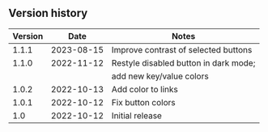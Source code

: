 ## Version history

| Version | Date            | Notes                                 |  
| ------- | --------------- | ------------------------------------- |  
| 1.1.1   | 2023-08-15      | Improve contrast of selected buttons  |  
| 1.1.0   | 2022-11-12      | Restyle disabled button in dark mode; |  
|         |                 | add new key/value colors              |  
| 1.0.2   | 2022-10-13      | Add color to links                    |  
| 1.0.1   | 2022-10-12      | Fix button colors                     |  
| 1.0     | 2022-10-12      | Initial release                       |  
